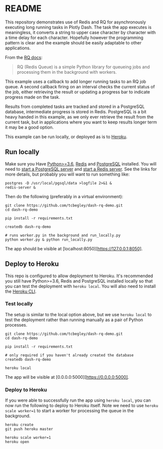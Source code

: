 # README

This repository demonstrates use of Redis and RQ for asynchronously executing
long running tasks in Plotly Dash. The task the app executes is meaningless, it
converts a string to upper case character by character with a time delay for
each character. Hopefully however the programming pattern is clear and the
example should be easily adaptable to other applications.

From the [RQ docs][rq-docs]:

> RQ (Redis Queue) is a simple Python library for queueing jobs and processing
> them in the background with workers.

This example uses a callback to add longer running tasks to an RQ job queue. A
second callback firing on an interval checks the current status of the job,
either retrieving the result or updating a progress bar to indicate progress
made on the task.

Results from completed tasks are tracked and stored in a PostgreSQL database,
intermediate progress is stored in Redis. PostgreSQL is a bit heavy handed in
this example, as we only ever retrieve the result from the current task, but in
applications where you want to keep results longer term it may be a good
option.

This example can be run locally, or deployed as is to [Heroku][heroku].

## Run locally

Make sure you Have [Python>=3.6][python36], [Redis][redis] and
[PostgreSQL][postgres] installed. You will need to
[start a PostgreSQL server][pg-server] and
[start a Redis server][redis-server]. See the links for more details, but
probably you will want to run something like:

```
postgres -D /usr/local/pgsql/data >logfile 2>&1 &
redis-server &
```

Then do the following (preferably in a virtual environment):

```
git clone https://github.com/tcbegley/dash-rq-demo.git
cd dash-rq-demo

pip install -r requirements.txt

createdb dash-rq-demo

# runs worker.py in the background and run_locally.py
python worker.py & python run_locally.py
```

The app should be visible at [localhost:8050][https://127.0.0.1:8050].

## Deploy to Heroku

This repo is configured to allow deployment to Heroku. It's recommended you
still have Python>=3.6, Redis and PostgreSQL installed locally so that you can
test the deployment with `heroku local`. You will also need to install the
[Heroku CLI][heroku-cli].

### Test locally

The setup is similar to the local option above, but we use `heroku local` to
test the deployment rather than running manually as a pair of Python processes.

```
git clone https://github.com/tcbegley/dash-rq-demo.git
cd dash-rq-demo

pip install -r requirements.txt

# only required if you haven't already created the database
createdb dash-rq-demo

heroku local
```

The app will be visible at [0.0.0.0:5000][https://0.0.0.0:5000].

### Deploy to Heroku

If you were able to successfully run the app using `heroku local`, you can now
run the following to deploy to Heroku itself. Note we need to use
`heroku scale worker=1` to start a worker for processing the queue in the
background.

```
heroku create
git push heroku master

heroku scale worker=1
heroku open
```

[heroku]: https://www.heroku.com/
[heroku-cli]: https://devcenter.heroku.com/articles/heroku-cli
[pg-server]: https://www.postgresql.org/docs/9.1/server-start.html
[postgres]: https://www.postgresql.org/
[python36]: https://www.python.org/
[redis]: https://redis.io/
[redis-server]: https://redis.io/topics/quickstart#starting-redis
[rq-docs]: https://python-rq.org/
